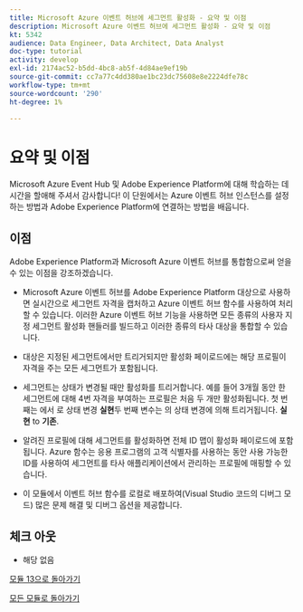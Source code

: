 ```yaml
---
title: Microsoft Azure 이벤트 허브에 세그먼트 활성화 - 요약 및 이점
description: Microsoft Azure 이벤트 허브에 세그먼트 활성화 - 요약 및 이점
kt: 5342
audience: Data Engineer, Data Architect, Data Analyst
doc-type: tutorial
activity: develop
exl-id: 2174ac52-b5dd-4bc8-ab5f-4d84ae9ef19b
source-git-commit: cc7a77c4dd380ae1bc23dc75608e8e2224dfe78c
workflow-type: tm+mt
source-wordcount: '290'
ht-degree: 1%

---
```


# 요약 및 이점

Microsoft Azure Event Hub 및 Adobe Experience Platform에 대해 학습하는 데 시간을 할애해 주셔서 감사합니다!
이 단원에서는 Azure 이벤트 허브 인스턴스를 설정하는 방법과 Adobe Experience Platform에 연결하는 방법을 배웁니다.

## 이점

Adobe Experience Platform과 Microsoft Azure 이벤트 허브를 통합함으로써 얻을 수 있는 이점을 강조하겠습니다.

- Microsoft Azure 이벤트 허브를 Adobe Experience Platform 대상으로 사용하면 실시간으로 세그먼트 자격을 캡처하고 Azure 이벤트 허브 함수를 사용하여 처리할 수 있습니다. 이러한 Azure 이벤트 허브 기능을 사용하면 모든 종류의 사용자 지정 세그먼트 활성화 핸들러를 빌드하고 이러한 종류의 타사 대상을 통합할 수 있습니다.

- 대상은 지정된 세그먼트에서만 트리거되지만 활성화 페이로드에는 해당 프로필이 자격을 주는 모든 세그먼트가 포함됩니다.

- 세그먼트는 상태가 변경될 때만 활성화를 트리거합니다. 예를 들어 3개월 동안 한 세그먼트에 대해 4번 자격을 부여하는 프로필은 처음 두 개만 활성화됩니다. 첫 번째는 에서 로 상태 변경 **실현**&#x200B;두 번째 변수는 의 상태 변경에 의해 트리거됩니다. **실현** to **기존**.

- 알려진 프로필에 대해 세그먼트를 활성화하면 전체 ID 맵이 활성화 페이로드에 포함됩니다. Azure 함수는 응용 프로그램의 고객 식별자를 사용하는 동안 사용 가능한 ID를 사용하여 세그먼트를 타사 애플리케이션에서 관리하는 프로필에 매핑할 수 있습니다.

- 이 모듈에서 이벤트 허브 함수를 로컬로 배포하여(Visual Studio 코드의 디버그 모드) 많은 문제 해결 및 디버그 옵션을 제공합니다.

## 체크 아웃

- 해당 없음

[모듈 13으로 돌아가기](./segment-activation-microsoft-azure-eventhub.md)

[모든 모듈로 돌아가기](./../../overview.md)
